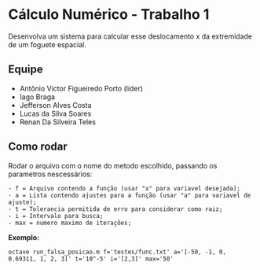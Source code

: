 # Cálculo Numérico - Trabalho 1

Desenvolva um sistema para calcular esse deslocamento x da extremidade de um foguete espacial.

## Equipe

- Antônio Victor Figueiredo Porto (líder)
- Iago Braga
- Jefferson Alves Costa
- Lucas da Silva Soares
- Renan Da Silveira Teles

## Como rodar

Rodar o arquivo com o nome do metodo escolhido, passando os parametros nescessários:

    - f = Arquivo contendo a função (usar "x" para variavel desejada);
    - a = Lista contendo ajustes para a função (usar "a" para variavel de ajuste);
    - t = Tolerancia permitida de erro para considerar como raiz;
    - i = Intervalo para busca;
    - max = numero maximo de iterações;

**Exemplo:**

    octave run_falsa_posicao.m f='testes/func.txt' a='[-50, -1, 0, 0.69311, 1, 2, 3]' t='10^-5' i='[2,3]' max='50'
